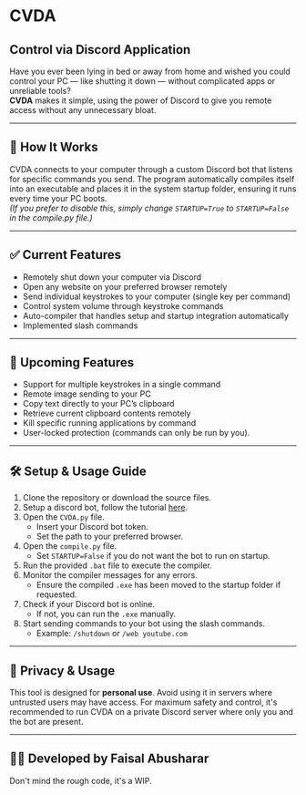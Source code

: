 # CVDA

## Control via Discord Application

Have you ever been lying in bed or away from home and wished you could control your PC — like shutting it down — without complicated apps or unreliable tools?  
**CVDA** makes it simple, using the power of Discord to give you remote access without any unnecessary bloat.

---

## 🚀 How It Works

CVDA connects to your computer through a custom Discord bot that listens for specific commands you send. The program automatically compiles itself into an executable and places it in the system startup folder, ensuring it runs every time your PC boots.  
*(If you prefer to disable this, simply change `STARTUP=True` to `STARTUP=False` in the compile.py file.)*

---

## ✅ Current Features

- Remotely shut down your computer via Discord
- Open any website on your preferred browser remotely
- Send individual keystrokes to your computer (single key per command)
- Control system volume through keystroke commands
- Auto-compiler that handles setup and startup integration automatically
- Implemented slash commands

---

## 🔧 Upcoming Features

- Support for multiple keystrokes in a single command
- Remote image sending to your PC
- Copy text directly to your PC’s clipboard
- Retrieve current clipboard contents remotely
- Kill specific running applications by command
- User-locked protection (commands can only be run by you).

---

## 🛠️ Setup & Usage Guide

1. Clone the repository or download the source files.
2. Setup a discord bot, follow the tutorial [here](https://discordpy.readthedocs.io/en/stable/discord.html).
3. Open the `CVDA.py` file.
    - Insert your Discord bot token.
    - Set the path to your preferred browser.
4. Open the `compile.py` file.
    - Set `STARTUP=False` if you do not want the bot to run on startup.
5. Run the provided `.bat` file to execute the compiler.
6. Monitor the compiler messages for any errors.
    - Ensure the compiled `.exe` has been moved to the startup folder if requested.
7. Check if your Discord bot is online.
    - If not, you can run the `.exe` manually.
8. Start sending commands to your bot using the slash commands.
    - Example: `/shutdown` or `/web youtube.com`

---

## 🔐 Privacy & Usage

This tool is designed for **personal use**. Avoid using it in servers where untrusted users may have access. For maximum safety and control, it's recommended to run CVDA on a private Discord server where only you and the bot are present.

---

## 👨‍💻 Developed by Faisal Abusharar

Don't mind the rough code, it's a WIP.
